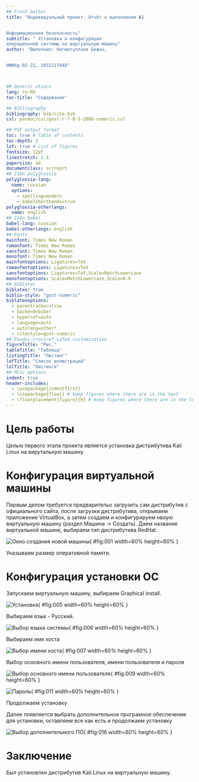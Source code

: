 ```yaml
---
## Front matter
title: "Индивидуальный проект. Отчёт о выполнении №1


Информационная безопасность"
subtitle: " Установка и конфигурация
операционной системы на виртуальную машину"
author: "Выполнил: Негматуллаев Бежан, 


НФИбд-02-21, 1032217048"



## Generic otions
lang: ru-RU
toc-title: "Содержание"

## Bibliography
bibliography: bib/cite.bib
csl: pandoc/csl/gost-r-7-0-5-2008-numeric.csl

## Pdf output format
toc: true # Table of contents
toc-depth: 2
lof: true # List of figures
fontsize: 12pt
linestretch: 1.5
papersize: a4
documentclass: scrreprt
## I18n polyglossia
polyglossia-lang:
  name: russian
  options:
	- spelling=modern
	- babelshorthands=true
polyglossia-otherlangs:
  name: english
## I18n babel
babel-lang: russian
babel-otherlangs: english
## Fonts
mainfont: Times New Roman
romanfont: Times New Roman
sansfont: Times New Roman
monofont: Times New Roman
mainfontoptions: Ligatures=TeX
romanfontoptions: Ligatures=TeX
sansfontoptions: Ligatures=TeX,Scale=MatchLowercase
monofontoptions: Scale=MatchLowercase,Scale=0.9
## Biblatex
biblatex: true
biblio-style: "gost-numeric"
biblatexoptions:
  - parentracker=true
  - backend=biber
  - hyperref=auto
  - language=auto
  - autolang=other*
  - citestyle=gost-numeric
## Pandoc-crossref LaTeX customization
figureTitle: "Рис."
tableTitle: "Таблица"
listingTitle: "Листинг"
lofTitle: "Список иллюстраций"
lolTitle: "Листинги"
## Misc options
indent: true
header-includes:
  - \usepackage{indentfirst}
  - \usepackage{float} # keep figures where there are in the text
  - \floatplacement{figure}{H} # keep figures where there are in the text
---
```


# Цель работы

Целью первого этапа проекта является установка дистрибутива Kali Linux на вирутальную машину.

# Конфигурация виртуальной машины

Первым делом требуется предварительо загрузить сам дистрибутив с официального сайта, после загрузки дистрибутива, открываем приложение VirtualBox, 
а затем создаем и конфигурируем нвоую виртуальную машину (раздел Машина -> Создать). Даем название виртуальной машине, выбираем тип дистрибутива RedHat.

![Окно создания новой машины](Screens/1.PNG){ #fig:001 width=60% height=60% }

Указываем размер оперативной памяти.

# Конфигурация установки ОС

Запускаем виртуальную машину, выбираем Graphical install.

![Установка](Screens/2.PNG){ #fig:005 width=60% height=60% }

Выбираем язык - Русский.

![Выбор языка системы](Screens/3.PNG){ #fig:006 width=60% height=60% }

Выбираем имя хоста

![Выбор имени хоста](Screens/4.PNG){ #fig:007 width=60% height=60% }

Выбор основного имени пользователя, имени пользователя и пароля

![Выбор основного имени пользователя](Screens/5.PNG){ #fig:009 width=60% height=60% }

![Пароль](Screens/6.PNG){ #fig:011 width=60% height=60% }

Продолжаем установку

Далее появляется выбрать дополнительное програмное обеспечение для установки, оставляем все как есть и продолжаем установку

![Выбор дополнительного ПО](Screens/7.PNG){ #fig:016 width=60% height=60% }

# Заключение

Был установлен дистрибутив Kali Linux на виртуальную машину.